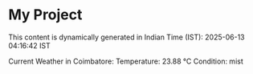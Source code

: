 # My Project

This content is dynamically generated in Indian Time (IST): 2025-06-13 04:16:42 IST


Current Weather in Coimbatore:
Temperature: 23.88 °C
Condition: mist
